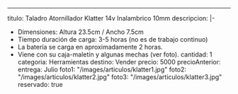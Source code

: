 ---
titulo: Taladro Atornillador Klatter 14v Inalambrico 10mm
descripcion: |-
  - Dimensiones: Altura 23.5cm / Ancho 7.5cm
  - Tiempo duración de carga: 3-5 horas (no es de trabajo continuo)
  - La batería se carga en aproximadamente 2 horas.
  - Viene con su caja-maletín y algunas mechas (ver foto).
cantidad: 1
categoria: Herramientas
destino: Vender
precio: 5000
precioAnterior:
entrega: Julio
foto1: "/images/articulos/klatter1.jpg"
foto2: "/images/articulos/klatter2.jpg"
foto3: "/images/articulos/klatter3.jpg"
reservado: true
